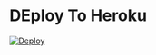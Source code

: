 # DEploy To Heroku
[![Deploy](https://www.herokucdn.com/deploy/button.svg)](https://heroku.com/deploy?template=https://github.com/rockstarcubalife/drlik)
